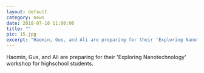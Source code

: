 ```yaml
---
layout: default
category: news
date: 2018-07-16 11:00:00
title: ""
pic: 15.jpg
excerpt: "Haomin, Gus, and Ali are preparing for their 'Exploring Nanotechnology' workshop for highschool students."
---
```


Haomin, Gus, and Ali are preparing for their 'Exploring Nanotechnology' workshop for highschool students.